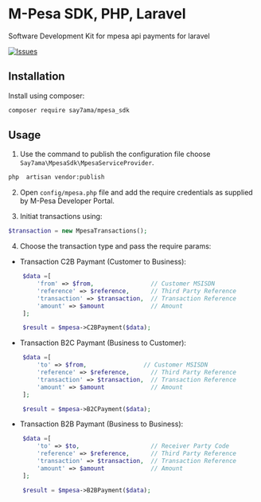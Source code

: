 # M-Pesa SDK, PHP, Laravel
Software Development Kit for mpesa api payments for laravel

[![Issues](https://img.shields.io/github/issues/Klayton258/MpesaSdk.svg?style=flat-square)](https://github.com/Klayton258/MpesaSdk/issues)

## Installation
Install using composer:
```bash
composer require say7ama/mpesa_sdk
```
## Usage

1. Use the command to publish the configuration file choose `Say7ama\MpesaSdk\MpesaServiceProvider`.
```bash
php  artisan vendor:publish
```

2. Open `config/mpesa.php` file and add the require credentials as supplied by M-Pesa Developer Portal.

3. Initiat transactions using:

```PHP
$transaction = new MpesaTransactions();
```
4. Choose the transaction type and pass the require params:

- Transaction C2B Paymant (Customer to Business):
```PHP
    $data =[
        'from' => $from,                // Customer MSISDN
        'reference' => $reference,      // Third Party Reference
        'transaction' => $transaction,  // Transaction Reference
        'amount' => $amount             // Amount
    ];

    $result = $mpesa->C2BPayment($data);
```

- Transaction B2C Paymant (Business to Customer):
```PHP
    $data =[
        'to' => $from,                // Customer MSISDN
        'reference' => $reference,      // Third Party Reference
        'transaction' => $transaction,  // Transaction Reference
        'amount' => $amount             // Amount
    ];

    $result = $mpesa->B2CPayment($data);
```

- Transaction B2B Paymant (Business to Business):
```PHP
    $data =[
        'to' => $to,                    // Receiver Party Code
        'reference' => $reference,      // Third Party Reference
        'transaction' => $transaction,  // Transaction Reference
        'amount' => $amount             // Amount
    ];

    $result = $mpesa->B2BPayment($data);
```
